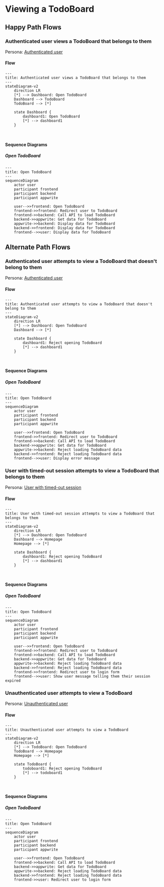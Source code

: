 # Viewing a TodoBoard

## Happy Path Flows

### Authenticated user views a TodoBoard that belongs to them
Persona: [Authenticated user](../personas/authenticated-user.md)

#### Flow
```mermaid
---
title: Authenticated user views a TodoBoard that belongs to them
---
stateDiagram-v2
    direction LR
    [*] --> Dashboard: Open TodoBoard
    Dashboard --> TodoBoard
    TodoBoard --> [*]

    state Dashboard {
        dashboard1: Open TodoBoard
        [*] --> dashboard1
    }

 
```

#### Sequence Diagrams
##### Open TodoBoard
```mermaid
---
title: Open TodoBoard
---
sequenceDiagram
    actor user
    participant frontend
    participant backend
    participant appwrite

    user-->>frontend: Open TodoBoard
    frontend->>frontend: Redirect user to TodoBoard
    frontend->>backend: Call API to load TodoBoard
    backend->>appwrite: Get data for TodoBoard
    appwrite->>backend: Display data for TodoBoard
    backend->>frontend: Display data for TodoBoard
    frontend-->>user: Display data for TodoBoard
```
## Alternate Path Flows
### Authenticated user attempts to view a TodoBoard that doesn't belong to them
Persona: [Authenticated user](../personas/authenticated-user.md)

#### Flow
```mermaid
---
title: Authenticated user attempts to view a TodoBoard that doesn't belong to them
---
stateDiagram-v2
    direction LR
    [*] --> Dashboard: Open TodoBoard
    Dashboard --> [*]

    state Dashboard {
        dashboard1: Reject opening TodoBoard
        [*] --> dashboard1
    }

 
```

#### Sequence Diagrams
##### Open TodoBoard
```mermaid
---
title: Open TodoBoard
---
sequenceDiagram
    actor user
    participant frontend
    participant backend
    participant appwrite

    user-->>frontend: Open TodoBoard
    frontend->>frontend: Redirect user to TodoBoard
    frontend->>backend: Call API to load TodoBoard
    backend->>appwrite: Get data for TodoBoard
    appwrite->>backend: Reject loading TodoBoard data
    backend->>frontend: Reject loading TodoBoard data
    frontend-->>user: Display error message
```

### User with timed-out session attempts to view a TodoBoard that belongs to them
Persona: [User with timed-out session](../personas/user-with-timed-out-session.md)

#### Flow
```mermaid
---
title: User with timed-out session attempts to view a TodoBoard that belongs to them
---
stateDiagram-v2
    direction LR
    [*] --> Dashboard: Open TodoBoard
    Dashboard --> Homepage
    Homepage --> [*]

    state Dashboard {
        dashboard1: Reject opening TodoBoard
        [*] --> dashboard1
    }

 
```

#### Sequence Diagrams
##### Open TodoBoard
```mermaid
---
title: Open TodoBoard
---
sequenceDiagram
    actor user
    participant frontend
    participant backend
    participant appwrite

    user-->>frontend: Open TodoBoard
    frontend->>frontend: Redirect user to TodoBoard
    frontend->>backend: Call API to load TodoBoard
    backend->>appwrite: Get data for TodoBoard
    appwrite->>backend: Reject loading TodoBoard data
    backend->>frontend: Reject loading TodoBoard data
    frontend->>frontend: Redirect user to login form
    frontend-->>user: Show user message telling them their session expired
```

### Unauthenticated user attempts to view a TodoBoard
Persona: [Unauthenticated user](../personas/unauthenticated-user.md)

#### Flow
```mermaid
---
title: Unauthenticated user attempts to view a TodoBoard
---
stateDiagram-v2
    direction LR
    [*] --> TodoBoard: Open TodoBoard
    TodoBoard --> Homepage
    Homepage --> [*]

    state TodoBoard {
        todoboard1: Reject opening TodoBoard
        [*] --> todoboard1
    }

 
```

#### Sequence Diagrams
##### Open TodoBoard
```mermaid
---
title: Open TodoBoard
---
sequenceDiagram
    actor user
    participant frontend
    participant backend
    participant appwrite

    user-->>frontend: Open TodoBoard
    frontend->>backend: Call API to load TodoBoard
    backend->>appwrite: Get data for TodoBoard
    appwrite->>backend: Reject loading TodoBoard data
    backend->>frontend: Reject loading TodoBoard data
    frontend->>user: Redirect user to login form
```